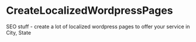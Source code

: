 # CreateLocalizedWordpressPages
SEO stuff - create a lot of localized wordpress pages to offer your service in City, State
